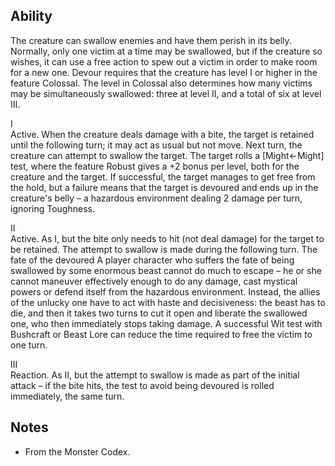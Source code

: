 ## Ability
The creature can swallow enemies and have them perish in its belly. Normally, only one victim at a time may be swallowed, but if the creature so wishes, it can use a free action to spew out a victim in order to make room for a new one. Devour requires that the creature has level I or higher in the feature Colossal. The level in Colossal also determines how many victims may be simultaneously swallowed: three at level II, and a total of six at level III.

I<br>Active. When the creature deals damage with a bite, the target is retained until the following turn; it may act as usual but not move. Next turn, the creature can attempt to swallow the target. The target rolls a \[Might←Might\] test, where the feature Robust gives a +2 bonus per level, both for the creature and the target. If successful, the target manages to get free from the hold, but a failure means that the target is devoured and ends up in the creature's belly – a hazardous environment dealing 2 damage per turn, ignoring Toughness.

II<br>Active. As I, but the bite only needs to hit (not deal damage) for the target to be retained. The attempt to swallow is made during the following turn. The fate of the devoured A player character who suffers the fate of being swallowed by some enormous beast cannot do much to escape – he or she cannot maneuver effectively enough to do any damage, cast mystical powers or defend itself from the hazardous environment. Instead, the allies of the unlucky one have to act with haste and decisiveness: the beast has to die, and then it takes two turns to cut it open and liberate the swallowed one, who then immediately stops taking damage. A successful Wit test with Bushcraft or Beast Lore can reduce the time required to free the victim to one turn.

III<br>Reaction. As II, but the attempt to swallow is made as part of the initial attack – if the bite hits, the test to avoid being devoured is rolled immediately, the same turn.
## Notes
* From the Monster Codex.